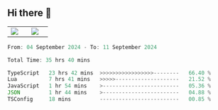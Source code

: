## Hi there 👋

<p align="center">
  <table align="center">
  <tr border="none">
  <td width="35%" align="center">
    <img  align="center"  src="http://github-profile-summary-cards.vercel.app/api/cards/stats?username=ricepunk&theme=github_dark" />
  </td>
    
  <td width="65%" align="center">
    <img  align="center"  src="http://github-profile-summary-cards.vercel.app/api/cards/profile-details?username=ricepunk&theme=github_dark" />
  </td>
  </tr>
  </table>
</p>

<!--START_SECTION:waka-->

```typescript
From: 04 September 2024 - To: 11 September 2024

Total Time: 35 hrs 40 mins

TypeScript   23 hrs 42 mins  >>>>>>>>>>>>>>>>>--------   66.40 %
Lua          7 hrs 41 mins   >>>>>--------------------   21.52 %
JavaScript   1 hr 54 mins    >------------------------   05.36 %
JSON         1 hr 44 mins    >------------------------   04.88 %
TSConfig     18 mins         -------------------------   00.85 %
```

<!--END_SECTION:waka-->
